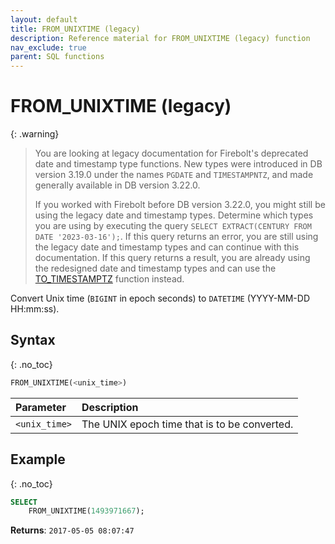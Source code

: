 ```yaml
---
layout: default
title: FROM_UNIXTIME (legacy)
description: Reference material for FROM_UNIXTIME (legacy) function
nav_exclude: true
parent: SQL functions
---
```


# FROM\_UNIXTIME (legacy)

{: .warning}
  >You are looking at legacy documentation for Firebolt's deprecated date and timestamp type functions.
  >New types were introduced in DB version 3.19.0 under the names `PGDATE` and `TIMESTAMPNTZ`, and made generally available in DB version 3.22.0.
  >
  >If you worked with Firebolt before DB version 3.22.0, you might still be using the legacy date and timestamp types.
  >Determine which types you are using by executing the query `SELECT EXTRACT(CENTURY FROM DATE '2023-03-16');`.
  >If this query returns an error, you are still using the legacy date and timestamp types and can continue with this documentation.
  >If this query returns a result, you are already using the redesigned date and timestamp types and can use the [TO_TIMESTAMPTZ](./to-timestamptz.md) function instead.

Convert Unix time (`BIGINT` in epoch seconds) to `DATETIME` (YYYY-MM-DD HH:mm:ss).

## Syntax
{: .no_toc}

```sql
FROM_UNIXTIME(<unix_time>)
```

| Parameter     | Description                                  |
| :------------- | :-------------------------------------------- |
| `<unix_time>` | The UNIX epoch time that is to be converted. |

## Example
{: .no_toc}

```sql
SELECT
    FROM_UNIXTIME(1493971667);
```

**Returns**: `2017-05-05 08:07:47`
